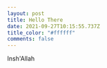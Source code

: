 ```yaml
---
layout: post
title: Hello There
date: 2021-09-27T10:15:55.737Z
title_color: "#ffffff"
comments: false
---
```

Insh'Allah